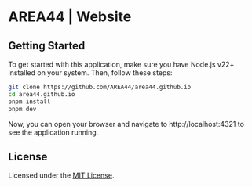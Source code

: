# AREA44 | Website

## Getting Started

To get started with this application, make sure you have Node.js v22+ installed on your system. Then, follow these steps:

```bash
git clone https://github.com/AREA44/area44.github.io
cd area44.github.io
pnpm install
pnpm dev
```

Now, you can open your browser and navigate to http://localhost:4321 to see the application running.

## License

Licensed under the [MIT License](LICENSE).
